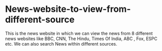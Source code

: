 # News-website-to-view-from-different-source
This is the news website in which we can view the news from 8 different news websites like BBC, CNN, The Hindu, Times Of India, ABC , Fox, ESPC etc. We can also search News within different sources.
